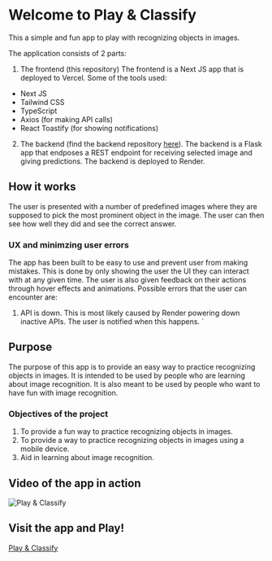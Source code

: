 # Welcome to Play & Classify

This a simple and fun app to play with recognizing objects in images.

The application consists of 2 parts:

1. The frontend (this repository)
   The frontend is a Next JS app that is deployed to Vercel. Some of the tools used:

- Next JS
- Tailwind CSS
- TypeScript
- Axios (for making API calls)
- React Toastify (for showing notifications)

2. The backend (find the backend repository [here](https://github.com/Lekipising/play-api)). The backend is a Flask app that endposes a REST endpoint for receiving selected image and giving predictions. The backend is deployed to Render.

## How it works

The user is presented with a number of predefined images where they are supposed to pick the most prominent object in the image. The user can then see how well they did and see the correct answer.

### UX and minimzing user errors
The app has been built to be easy to use and prevent user from making mistakes. This is done by only showing the user the UI they can interact with at any given time. The user is also given feedback on their actions through hover effects and animations. Possible errors that the user can encounter are:
1. API is down. This is most likely caused by Render powering down inactive APIs. The user is notified when this happens.
`
## Purpose

The purpose of this app is to provide an easy way to practice recognizing objects in images. It is intended to be used by people who are learning about image recognition. It is also meant to be used by people who want to have fun with image recognition.

### Objectives of the project
1. To provide a fun way to practice recognizing objects in images.
2. To provide a way to practice recognizing objects in images using a mobile device.
3. Aid in learning about image recognition.

## Video of the app in action

![Play & Classify](/public/video.gif)

## Visit the app and Play!

[Play & Classify](https://play-classify-score.vercel.app/)
